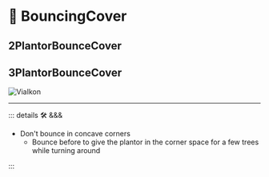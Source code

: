 # 🔻 <via>BouncingCover</via>

## 2PlantorBounceCover

## 3PlantorBounceCover

![ViaIkon](/Via/Via_Ikon.png)

---

<!-- =================================================== -->
<!-- =================================================== -->
<!-- =================================================== -->
<!-- =================================================== -->
<!-- =================================================== -->
::: details 🛠 <dev>&&&</dev>

- Don't bounce in concave corners
    - Bounce before to give the plantor in the corner space for a few trees while turning around

:::
